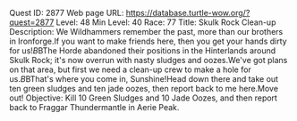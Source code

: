 Quest ID: 2877
Web page URL: https://database.turtle-wow.org/?quest=2877
Level: 48
Min Level: 40
Race: 77
Title: Skulk Rock Clean-up
Description: We Wildhammers remember the past, more than our brothers in Ironforge.If you want to make friends here, then you get your hands dirty for us!$B$BThe Horde abandoned their positions in the Hinterlands around Skulk Rock; it's now overrun with nasty sludges and oozes.We've got plans on that area, but first we need a clean-up crew to make a hole for us.$B$BThat's where you come in, Sunshine!Head down there and take out ten green sludges and ten jade oozes, then report back to me here.Move out!
Objective: Kill 10 Green Sludges and 10 Jade Oozes, and then report back to Fraggar Thundermantle in Aerie Peak.
